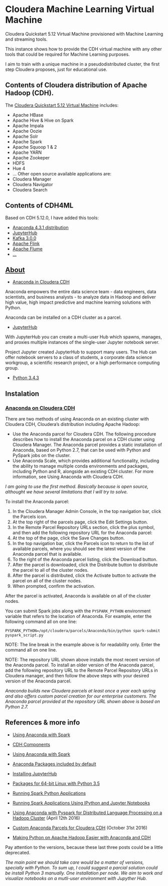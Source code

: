 # Cloudera Machine Learning Virtual Machine
Cloudera Quickstart 5.12 Virtual Machine provisioned with Machine Learning and streaming tools. 
 
This instance shows how to provide the CDH virtual machine with any other tools that could be required for Machine Learning purposes. 

I aim to train with a unique machine in a pseudodistributed cluster, the first step Cloudera proposes, just for educational use. 

## Contents of Cloudera distribution of Apache Hadoop (CDH).
The <a href="https://www.cloudera.com/downloads/quickstart_vms/5-12.html" >Cloudera Quickstart 5.12 Virtual Machine</a> includes:
* Apache HBase
* Apache Hive & Hive on Spark
* Apache Impala
* Apache Oozie
* Apache Solr
* Apache Spark
* Apache Squoop 1 & 2
* Apache YARN
* Apache Zookeper
* HDFS
* Hue 4
* ...
Other open source available applications are:
* Cloudera Manager
* Cloudera Navigator
* Cloudera Search



## Contents of CDH4ML
Based on CDH 5.12.0, I have added this tools:
* <a href="https://docs.anaconda.com/anaconda/user-guide/tasks/integration/cloudera" >Anaconda 4.3.1 distribution</a> 
* <a href="https://github.com/jupyterhub/jupyterhub" > JupyterHub </a>
* <a href="https://www.cloudera.com/documentation/kafka/latest/topics/kafka_installing.html#concept_m2t_d45_4r" >Kafka 3.0.0
* <a href="https://github.com/mbalassi/flink-parcel" >Apache Flink
* Apache Flume
* ...



## About
* <a href="https://docs.anaconda.com/anaconda/user-guide/tasks/integration/cloudera" > Anaconda in Cloudera CDH </a> 

Anaconda empowers the entire data science team -  data engineers, data scientists, and business analysts - to analyze data in Hadoop and deliver high value, high impact predictive and machine learning solutions with Python.

Anaconda can be installed on a CDH cluster as a parcel.

* <a href="https://jupyterhub.readthedocs.io/en/latest/" > JupyterHub </a> 

With JupyterHub you can create a multi-user Hub which spawns, manages, and proxies multiple instances of the single-user Jupyter notebook server.

Project Jupyter created JupyterHub to support many users. The Hub can offer notebook servers to a class of students, a corporate data science workgroup, a scientific research project, or a high performance computing group.

* <a href="https://www.python.org/download/releases/3.4.3/" > Python 3.4.3 </a> 




## Instalation


### <a href="https://docs.anaconda.com/anaconda/user-guide/tasks/integration/cloudera"> Anaconda on Cloudera CDH </a>  

There are two methods of using Anaconda on an existing cluster with Cloudera CDH, Cloudera’s distribution including Apache Hadoop:

* Use the Anaconda parcel for Cloudera CDH. The following procedure describes how to install the Anaconda parcel on a CDH cluster using Cloudera Manager. The Anaconda parcel provides a static installation of Anaconda, based on Python 2.7, that can be used with Python and PySpark jobs on the cluster.
* Use Anaconda Scale, which provides additional functionality, including the ability to manage multiple conda environments and packages, including Python and R, alongside an existing CDH cluster. For more information, see Using Anaconda with Cloudera CDH.

<i> I am going to use the first method. Basically because is open source, althought we have several limitations that I will try to solve.</i>

To install the Anaconda parcel:

1. In the Cloudera Manager Admin Console, in the top navigation bar, click the Parcels icon.
2. At the top right of the parcels page, click the Edit Settings button.
3. In the Remote Parcel Repository URLs section, click the plus symbol, and then add the following repository URL for the Anaconda parcel:
4. At the top of the page, click the Save Changes button.
5. In the top navigation bar, click the Parcels icon to return to the list of available parcels, where you should see the latest version of the Anaconda parcel that is available.
6. To the right of the Anaconda parcel listing, click the Download button.
7. After the parcel is downloaded, click the Distribute button to distribute the parcel to all of the cluster nodes.
8. After the parcel is distributed, click the Activate button to activate the parcel on all of the cluster nodes.
9. When prompted, confirm the activation.

After the parcel is activated, Anaconda is available on all of the cluster nodes.

You can submit Spark jobs along with the `PYSPARK_PYTHON` environment variable that refers to the location of Anaconda. For example, enter the following command all on one line:

    PYSPARK_PYTHON=/opt/cloudera/parcels/Anaconda/bin/python spark-submit pyspark_script.py


NOTE: The line break in the example above is for readability only. Enter the command all on one line.

NOTE: The repository URL shown above installs the most recent version of the Anaconda parcel. To install an older version of the Anaconda parcel, add the following repository URL to the Remote Parcel Repository URLs in Cloudera manager, and then follow the above steps with your desired version of the Anaconda parcel.

<i> Anaconda builds new Cloudera parcels at least once a year each spring and also offers custom parcel creation for our enterprise customers. The Anaconda parcel provided at the repository URL shown above is based on Python 2.7.</i>





## References & more info
* <a href="https://docs.anaconda.com/anaconda-scale/spark">Using Anaconda with Spark</a>
* <a href="https://www.cloudera.com/products/open-source/apache-hadoop/key-cdh-components.html">CDH Components</a>
* <a href="https://docs.anaconda.com/anaconda-scale/spark">Using Anaconda with Spark</a>
* <a href="https://docs.anaconda.com/anaconda/packages/pkg-docs"> Anaconda Packages included by default </a> 
* <a href="https://jupyterhub.readthedocs.io/en/latest/quickstart.html#prerequisites"> Installing JupyterHub </a> 
* <a href="https://docs.anaconda.com/anaconda/packages/py3.5_linux-64"> Packages for 64-bit Linux with Python 3.5 </a> 
* <a href="https://www.cloudera.com/documentation/enterprise/5-6-x/topics/spark_python.html"> Running Spark Python Applications </a> 
* <a href="https://www.cloudera.com/documentation/enterprise/5-7-x/topics/spark_ipython.html#ipython"> Running Spark Applications Using IPython and Jupyter Notebooks </a> 
 


* <a href="https://www.anaconda.com/blog/developer-blog/using-anaconda-pyspark-distributed-language-processing-hadoop-cluster/">Using Anaconda with Pyspark for Distributed Language Processing on a Hadoop Cluster</a> (April 12th 2016)
* <a href="https://www.anaconda.com/blog/developer-blog/self-service-open-data-science-custom-anaconda-parcels-cloudera-cdh/">Custom Anaconda Parcels for Cloudera CDH</a> (October 31st 2016)
* <a href="http://blog.cloudera.com/blog/2016/02/making-python-on-apache-hadoop-easier-with-anaconda-and-cdh/"> Making Python on Apache Hadoop Easier with Anaconda and CDH </a> 

Pay attention to the versions, because these last three posts could be a little deprecated.

<i> The main point we should take care would be a matter of versions, specially with Python. To sum up, I could suggest a parcial solution could be install Python 3 manually. One installation per node. We aim to work and visualize notebooks on a mutli-user environment with Jupyther Hub.</i>
